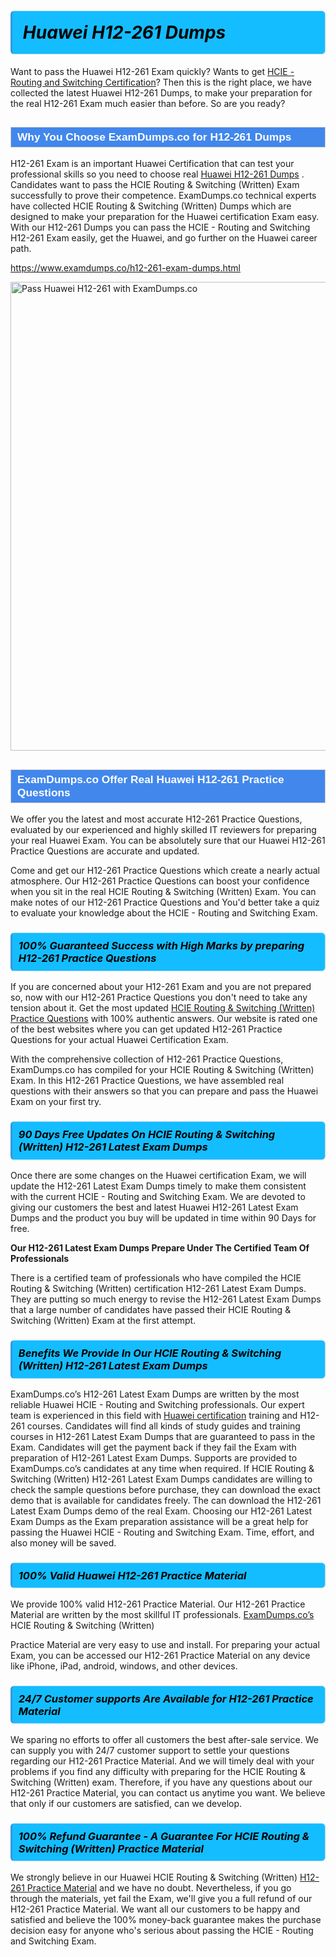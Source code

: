 <h1>                <strong><span style="display: block; color: #000000; background: #14BDFF; border: 0.5px solid #AED6F1; border-left: 3px solid #3498DB; padding: .6em; border-radius: 6px;">                     <em>Huawei H12-261 <span class="exam_variation">Dumps</span> </em>                </span></strong>            </h1>                        <p>Want to pass the Huawei H12-261 Exam quickly? Wants to get <a href="https://www.examdumps.co/hcie-routing-switching-exam-dumps.html">HCIE - Routing and Switching Certification</a>?  Then this is the right place, we have collected the             latest Huawei H12-261 <span class="exam_variation">Dumps</span>, to make your preparation for the real H12-261 Exam much easier than before. So are you ready?</p>                        <h2 style="background: #4287ec; border: 1px solid #cccccc; padding: 5px 10px;">                <span style="color: #ffffff;">                    <span style="font-size: 11pt;">                        <span style="line-height: normal;">                            <span style="font-family: Calibri,sans-serif;">                                <strong>                                    <span style="font-size: 13.0pt;">Why You Choose ExamDumps.co for H12-261 <span class="exam_variation">Dumps</span></span>                                </strong>                            </span>                        </span>                    </span>                </span>            </h2>                        <p>H12-261 Exam is an important Huawei Certification that can test your professional skills so you need to choose real <a href="https://www.examdumps.co/h12-261-exam-dumps.html">Huawei H12-261 <span class="exam_variation">Dumps</span></a> .             Candidates want to pass the HCIE Routing &amp; Switching (Written) Exam successfully to prove their competence. ExamDumps.co technical experts             have collected HCIE Routing &amp; Switching (Written) <span class="exam_variation">Dumps</span> which are designed to make your preparation for the Huawei certification Exam easy. With our             H12-261 <span class="exam_variation">Dumps</span> you can pass the HCIE - Routing and Switching H12-261 Exam easily, get the Huawei, and go further on the Huawei career path.</p>                        <p><a href="https://www.examdumps.co/h12-261-exam-dumps.html">https://www.examdumps.co/h12-261-exam-dumps.html</a></p>                        <p><a href="https://www.examdumps.co/"><img src="https://www.examdumps.co//images/banners/big-sale-20-percent-discount-offer-examdumps.jpg" class="postImage" alt="Pass Huawei H12-261 with ExamDumps.co" width="750"></a></p>                            <h2 style="background: #4287ec; border: 1px solid #cccccc; padding: 5px 10px;">                <span style="color: #ffffff;">                    <span style="font-size: 11pt;">                        <span style="line-height: normal;">                            <span style="font-family: Calibri,sans-serif;">                                <strong>                                    <span style="font-size: 13.0pt;">ExamDumps.co Offer Real Huawei H12-261 <span class="exam_variation2">Practice Questions</span></span>                                </strong>                            </span>                        </span>                    </span>                </span>            </h2>                        <p>We offer you the latest and most accurate H12-261 <span class="exam_variation2">Practice Questions</span>, evaluated by our experienced and highly skilled IT reviewers for preparing your             real Huawei Exam. You can be absolutely sure that our Huawei H12-261 <span class="exam_variation2">Practice Questions</span> are accurate and updated.</p>                        <p>Come and get our H12-261 <span class="exam_variation2">Practice Questions</span> which create a nearly actual atmosphere. Our H12-261 <span class="exam_variation2">Practice Questions</span> can boost your confidence when you sit             in the real HCIE Routing &amp; Switching (Written) Exam. You can make notes of our H12-261 <span class="exam_variation2">Practice Questions</span> and You'd better take a quiz to evaluate             your knowledge about the HCIE - Routing and Switching Exam.</p>                        <h3>                <strong>                    <span style="display: block; color: #000000; background: #14BDFF; border: 0.5px solid #AED6F1; border-left: 3px solid #3498DB; padding: .6em; border-radius: 6px;">                        <em>100% Guaranteed Success with High Marks by preparing H12-261 <span class="exam_variation2">Practice Questions</span></em>                    </span>                </strong>            </h3>                        <p>If you are concerned about your H12-261 Exam and you are not prepared so, now with our H12-261 <span class="exam_variation2">Practice Questions</span> you don't need to take any tension about it.            Get the most updated <a href="https://www.examdumps.co/h12-261-exam-dumps.html">HCIE Routing &amp; Switching (Written) <span class="exam_variation2">Practice Questions</span></a> with 100% authentic answers. Our website is rated one of the best websites where you can             get updated H12-261 <span class="exam_variation2">Practice Questions</span> for your actual Huawei Certification Exam.</p>                        <p>With the comprehensive collection of H12-261 <span class="exam_variation2">Practice Questions</span>, ExamDumps.co has compiled for your HCIE Routing &amp; Switching (Written) Exam. In this H12-261 <span class="exam_variation2">Practice Questions</span>,             we have assembled real questions with their answers so that you can prepare and pass the Huawei Exam on your first try.</p>                        <h3>                <strong>                    <span style="display: block; color: #000000; background: #14BDFF; border: 0.5px solid #AED6F1; border-left: 3px solid #3498DB; padding: .6em; border-radius: 6px;">                        <em>90 Days Free Updates On HCIE Routing &amp; Switching (Written) H12-261 <span class="exam_variation3">Latest Exam Dumps</span></em>                    </span>                </strong>            </h3>                        <p>Once there are some changes on the Huawei certification Exam, we will update the H12-261 <span class="exam_variation3">Latest Exam Dumps</span> timely to make them consistent with the current             HCIE - Routing and Switching Exam. We are devoted to giving our customers the best and latest Huawei H12-261 <span class="exam_variation3">Latest Exam Dumps</span> and the product you buy             will be updated in time within 90 Days for free.</p>                        <p><strong>Our H12-261 <span class="exam_variation3">Latest Exam Dumps</span> Prepare Under The Certified Team Of Professionals</strong></p>                        <p>There is a certified team of professionals who have compiled the HCIE Routing &amp; Switching (Written) certification             H12-261 <span class="exam_variation3">Latest Exam Dumps</span>. They are putting so much energy to revise the H12-261 <span class="exam_variation3">Latest Exam Dumps</span> that a large number of candidates have passed             their HCIE Routing &amp; Switching (Written) Exam  at the first attempt.</p>                        <h3>                <strong>                    <span style="display: block; color: #000000; background: #14BDFF; border: 0.5px solid #AED6F1; border-left: 3px solid #3498DB; padding: .6em; border-radius: 6px;">                        <em>Benefits We Provide In Our HCIE Routing &amp; Switching (Written) H12-261 <span class="exam_variation3">Latest Exam Dumps</span></em>                    </span>                </strong>            </h3>                        <p>ExamDumps.co’s H12-261 <span class="exam_variation3">Latest Exam Dumps</span> are written by the most reliable Huawei HCIE - Routing and Switching professionals. Our expert team is experienced in             this field with <a href="https://www.examdumps.co/huawei-exam-dumps.html">Huawei certification</a> training and H12-261 courses. Candidates will find all kinds of study guides and training courses in             H12-261 <span class="exam_variation3">Latest Exam Dumps</span> that are guaranteed to pass in the Exam. Candidates will get the payment back if they fail the Exam with preparation of             H12-261 <span class="exam_variation3">Latest Exam Dumps</span>. Supports are provided to ExamDumps.co’s candidates at any time when required. If HCIE Routing &amp; Switching (Written)             H12-261 <span class="exam_variation3">Latest Exam Dumps</span> candidates are willing to check the sample questions before purchase, they can download the exact demo that is available             for candidates freely. The can download the H12-261 <span class="exam_variation3">Latest Exam Dumps</span> demo of the real Exam. Choosing our H12-261 <span class="exam_variation3">Latest Exam Dumps</span> as the Exam preparation             assistance will be a great help for passing the Huawei HCIE - Routing and Switching Exam. Time, effort, and also money will be saved.</p>                        <h3>                <strong>                    <span style="display: block; color: #000000; background: #14BDFF; border: 0.5px solid #AED6F1; border-left: 3px solid #3498DB; padding: .6em; border-radius: 6px;">                        <em>100% Valid Huawei H12-261 <span class="exam_variation4">Practice Material</span></em>                    </span>                </strong>            </h3>                        <p>We provide 100% valid H12-261 <span class="exam_variation4">Practice Material</span>. Our H12-261 <span class="exam_variation4">Practice Material</span> are written by the most skillful IT professionals. <a href="https://www.examdumps.co/">ExamDumps.co’s</a> HCIE Routing &amp; Switching (Written)</p>            <p> <span class="exam_variation4">Practice Material</span> are very easy to use and install. For preparing your actual Exam, you can be accessed our H12-261 <span class="exam_variation4">Practice Material</span> on any device like iPhone, iPad, android, windows, and other devices.</p>                        <h3>                <strong>                    <span style="display: block; color: #000000; background: #14BDFF; border: 0.5px solid #AED6F1; border-left: 3px solid #3498DB; padding: .6em; border-radius: 6px;">                        <em>24/7 Customer supports Are Available for H12-261 <span class="exam_variation4">Practice Material</span></em>                    </span>                </strong>            </h3>                        <p>We sparing no efforts to offer all customers the best after-sale service. We can supply you with 24/7 customer support to settle your             questions regarding our H12-261 <span class="exam_variation4">Practice Material</span>. And we will timely deal with your problems if you find any difficulty with preparing for the             HCIE Routing &amp; Switching (Written) exam. Therefore, if you have any questions about our H12-261 <span class="exam_variation4">Practice Material</span>, you can contact us             anytime you want. We believe that only if our customers are satisfied, can we develop.</p>                        <h3>                <strong>                    <span style="display: block; color: #000000; background: #14BDFF; border: 0.5px solid #AED6F1; border-left: 3px solid #3498DB; padding: .6em; border-radius: 6px;">                        <em>100% Refund Guarantee - A Guarantee For HCIE Routing &amp; Switching (Written) <span class="exam_variation4">Practice Material</span></em>                    </span>                </strong>            </h3>                        <p>We strongly believe in our Huawei HCIE Routing &amp; Switching (Written) <a href="https://www.examdumps.co/h12-261-exam-dumps.html">H12-261 <span class="exam_variation4">Practice Material</span></a> and we have no doubt. Nevertheless, if you go through             the materials, yet fail the Exam, we'll give you a full refund of our H12-261 <span class="exam_variation4">Practice Material</span>. We want all our customers to be happy and satisfied and             believe the 100% money-back guarantee makes the purchase decision easy for anyone who's serious about passing the HCIE - Routing and Switching Exam.</p>                    
